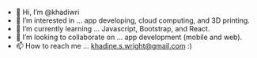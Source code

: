 - 👋 Hi, I’m @khadiwri
- 👀 I’m interested in ... app developing, cloud computing, and 3D printing.
- 🌱 I’m currently learning ... Javascript, Bootstrap, and React.
- 💞️ I’m looking to collaborate on ... app development (mobile and web).
- 📫 How to reach me ... khadine.s.wright@gmail.com :)

<!---
khadiwri/khadiwri is a ✨ special ✨ repository because its `README.md` (this file) appears on your GitHub profile.
You can click the Preview link to take a look at your changes.
--->
